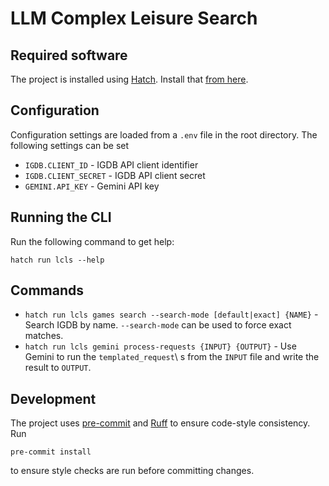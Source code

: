# LLM Complex Leisure Search

## Required software

The project is installed using [Hatch](https://hatch.pypa.io). Install that [from here](https://hatch.pypa.io/latest/install/).

## Configuration

Configuration settings are loaded from a `.env` file in the root directory. The following settings can be set

* `IGDB.CLIENT_ID` - IGDB API client identifier
* `IGDB.CLIENT_SECRET` - IGDB API client secret
* `GEMINI.API_KEY` - Gemini API key

## Running the CLI

Run the following command to get help:

```{console}
hatch run lcls --help
```

## Commands

* `hatch run lcls games search --search-mode [default|exact] {NAME}` - Search IGDB by name. `--search-mode` can be used to force exact matches.
* `hatch run lcls gemini process-requests {INPUT} {OUTPUT}` - Use Gemini to run the `templated_request`\ s from the `INPUT` file and write the result to `OUTPUT`.

## Development

The project uses [pre-commit](https://pre-commit.com/) and [Ruff](https://docs.astral.sh/ruff/) to ensure code-style consistency.
Run

```{console}
pre-commit install
```

to ensure style checks are run before committing changes.

